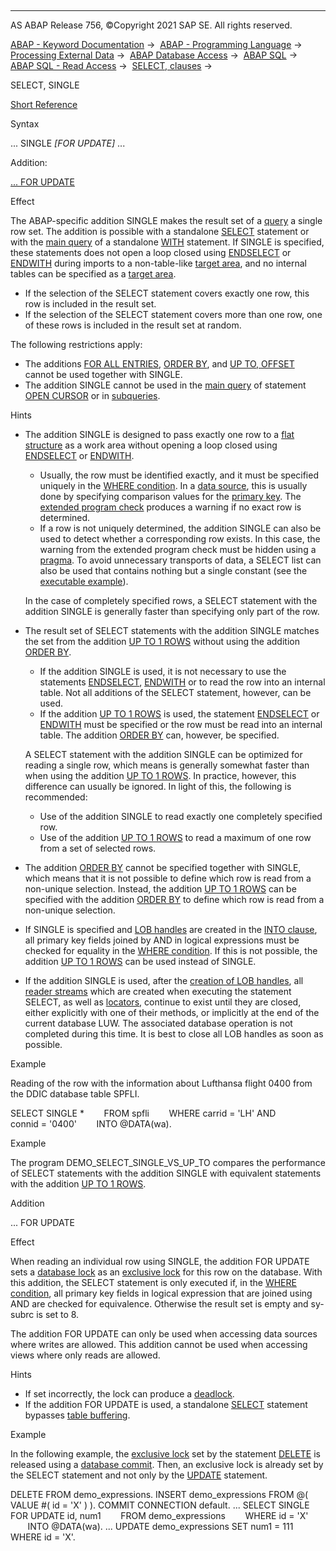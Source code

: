   

* * *

AS ABAP Release 756, ©Copyright 2021 SAP SE. All rights reserved.

[ABAP - Keyword Documentation](javascript:call_link\('abenabap.htm'\)) →  [ABAP - Programming Language](javascript:call_link\('abenabap_reference.htm'\)) →  [Processing External Data](javascript:call_link\('abenabap_language_external_data.htm'\)) →  [ABAP Database Access](javascript:call_link\('abendb_access.htm'\)) →  [ABAP SQL](javascript:call_link\('abenabap_sql.htm'\)) →  [ABAP SQL - Read Access](javascript:call_link\('abenabap_sql_reading.htm'\)) →  [SELECT, clauses](javascript:call_link\('abenselect_clauses.htm'\)) → 

SELECT, SINGLE

[Short Reference](javascript:call_link\('abapselect_shortref.htm'\))

Syntax

... SINGLE *\[*FOR UPDATE*\]* ...

Addition:

[... FOR UPDATE](#!ABAP_ONE_ADD@1@)

Effect

The ABAP-specific addition SINGLE makes the result set of a [query](javascript:call_link\('abenquery_glosry.htm'\) "Glossary Entry") a single row set. The addition is possible with a standalone [SELECT](javascript:call_link\('abapselect.htm'\)) statement or with the [main query](javascript:call_link\('abenmainquery_glosry.htm'\) "Glossary Entry") of a standalone [WITH](javascript:call_link\('abapwith.htm'\)) statement. If SINGLE is specified, these statements does not open a loop closed using [ENDSELECT](javascript:call_link\('abapendselect.htm'\)) or [ENDWITH](javascript:call_link\('abapendwith.htm'\)) during imports to a non-table-like [target area](javascript:call_link\('abapinto_clause.htm'\)), and no internal tables can be specified as a [target area](javascript:call_link\('abapinto_clause.htm'\)).

-   If the selection of the SELECT statement covers exactly one row, this row is included in the result set.
-   If the selection of the SELECT statement covers more than one row, one of these rows is included in the result set at random.

The following restrictions apply:

-   The additions [FOR ALL ENTRIES](javascript:call_link\('abenwhere_all_entries.htm'\)), [ORDER BY](javascript:call_link\('abaporderby_clause.htm'\)), and [UP TO, OFFSET](javascript:call_link\('abapselect_up_to_offset.htm'\)) cannot be used together with SINGLE.
-   The addition SINGLE cannot be used in the [main query](javascript:call_link\('abenmainquery_glosry.htm'\) "Glossary Entry") of statement [OPEN CURSOR](javascript:call_link\('abapopen_cursor.htm'\)) or in [subqueries](javascript:call_link\('abensubquery_glosry.htm'\) "Glossary Entry").

Hints

-   The addition SINGLE is designed to pass exactly one row to a [flat structure](javascript:call_link\('abenflat_structure_glosry.htm'\) "Glossary Entry") as a work area without opening a loop closed using [ENDSELECT](javascript:call_link\('abapendselect.htm'\)) or [ENDWITH](javascript:call_link\('abapendwith.htm'\)).
    
    -   Usually, the row must be identified exactly, and it must be specified uniquely in the [WHERE condition](javascript:call_link\('abapwhere.htm'\)). In a [data source](javascript:call_link\('abapselect_data_source.htm'\)), this is usually done by specifying comparison values for the [primary key](javascript:call_link\('abenprimary_key_glosry.htm'\) "Glossary Entry"). The [extended program check](javascript:call_link\('abenextended_program_check_glosry.htm'\) "Glossary Entry") produces a warning if no exact row is determined.
    -   If a row is not uniquely determined, the addition SINGLE can also be used to detect whether a corresponding row exists. In this case, the warning from the extended program check must be hidden using a [pragma](javascript:call_link\('abenpragma_glosry.htm'\) "Glossary Entry"). To avoid unnecessary transports of data, a SELECT list can also be used that contains nothing but a single constant (see the [executable example](javascript:call_link\('abensql_expr_literal_abexa.htm'\))).
    
    In the case of completely specified rows, a SELECT statement with the addition SINGLE is generally faster than specifying only part of the row.
    
-   The result set of SELECT statements with the addition SINGLE matches the set from the addition [UP TO 1 ROWS](javascript:call_link\('abapselect_up_to_offset.htm'\)) without using the addition [ORDER BY](javascript:call_link\('abaporderby_clause.htm'\)).
    
    -   If the addition SINGLE is used, it is not necessary to use the statements [ENDSELECT](javascript:call_link\('abapendselect.htm'\)), [ENDWITH](javascript:call_link\('abapendwith.htm'\)) or to read the row into an internal table. Not all additions of the SELECT statement, however, can be used.
    -   If the addition [UP TO 1 ROWS](javascript:call_link\('abapselect_up_to_offset.htm'\)) is used, the statement [ENDSELECT](javascript:call_link\('abapendselect.htm'\)) or [ENDWITH](javascript:call_link\('abapendwith.htm'\)) must be specified or the row must be read into an internal table. The addition [ORDER BY](javascript:call_link\('abaporderby_clause.htm'\)) can, however, be specified.
    
    A SELECT statement with the addition SINGLE can be optimized for reading a single row, which means is generally somewhat faster than when using the addition [UP TO 1 ROWS](javascript:call_link\('abapselect_up_to_offset.htm'\)). In practice, however, this difference can usually be ignored. In light of this, the following is recommended:
    
    -   Use of the addition SINGLE to read exactly one completely specified row.
    -   Use of the addition [UP TO 1 ROWS](javascript:call_link\('abapselect_up_to_offset.htm'\)) to read a maximum of one row from a set of selected rows.
-   The addition [ORDER BY](javascript:call_link\('abaporderby_clause.htm'\)) cannot be specified together with SINGLE, which means that it is not possible to define which row is read from a non-unique selection. Instead, the addition [UP TO 1 ROWS](javascript:call_link\('abapselect_up_to_offset.htm'\)) can be specified with the addition [ORDER BY](javascript:call_link\('abaporderby_clause.htm'\)) to define which row is read from a non-unique selection.
-   If SINGLE is specified and [LOB handles](javascript:call_link\('abenselect_into_lob_handles.htm'\)) are created in the [INTO clause](javascript:call_link\('abapinto_clause.htm'\)), all primary key fields joined by AND in logical expressions must be checked for equality in the [WHERE condition](javascript:call_link\('abapwhere.htm'\)). If this is not possible, the addition [UP TO 1 ROWS](javascript:call_link\('abapselect_up_to_offset.htm'\)) can be used instead of SINGLE.
-   If the addition SINGLE is used, after the [creation of LOB handles](javascript:call_link\('abenselect_into_lob_handles.htm'\)), all [reader streams](javascript:call_link\('abenselect_into_lob_handles.htm'\)) which are created when executing the statement SELECT, as well as [locators](javascript:call_link\('abenselect_into_lob_handles.htm'\)), continue to exist until they are closed, either explicitly with one of their methods, or implicitly at the end of the current database LUW. The associated database operation is not completed during this time. It is best to close all LOB handles as soon as possible.

Example

Reading of the row with the information about Lufthansa flight 0400 from the DDIC database table SPFLI.

SELECT SINGLE \*
       FROM spfli
       WHERE carrid = 'LH' AND
             connid = '0400'
       INTO @DATA(wa).

Example

The program DEMO\_SELECT\_SINGLE\_VS\_UP\_TO compares the performance of SELECT statements with the addition SINGLE with equivalent statements with the addition [UP TO 1 ROWS](javascript:call_link\('abapselect_up_to_offset.htm'\)).

Addition   

... FOR UPDATE

Effect

When reading an individual row using SINGLE, the addition FOR UPDATE sets a [database lock](javascript:call_link\('abendatabase_lock_glosry.htm'\) "Glossary Entry") as an [exclusive lock](javascript:call_link\('abenexclusive_lock_glosry.htm'\) "Glossary Entry") for this row on the database. With this addition, the SELECT statement is only executed if, in the [WHERE condition](javascript:call_link\('abapwhere.htm'\)), all primary key fields in logical expression that are joined using AND are checked for equivalence. Otherwise the result set is empty and sy-subrc is set to 8.

The addition FOR UPDATE can only be used when accessing data sources where writes are allowed. This addition cannot be used when accessing views where only reads are allowed.

Hints

-   If set incorrectly, the lock can produce a [deadlock](javascript:call_link\('abendeadlock_glosry.htm'\) "Glossary Entry").
-   If the addition FOR UPDATE is used, a standalone [SELECT](javascript:call_link\('abapselect.htm'\)) statement bypasses [table buffering](javascript:call_link\('abentable_buffering_glosry.htm'\) "Glossary Entry").

Example

In the following example, the [exclusive lock](javascript:call_link\('abenexclusive_lock_glosry.htm'\) "Glossary Entry") set by the statement [DELETE](javascript:call_link\('abapdelete_dbtab.htm'\)) is released using a [database commit](javascript:call_link\('abendb_commit.htm'\)). Then, an exclusive lock is already set by the SELECT statement and not only by the [UPDATE](javascript:call_link\('abapupdate.htm'\)) statement.

DELETE FROM demo\_expressions.
INSERT demo\_expressions FROM @( VALUE #( id = 'X' ) ).
COMMIT CONNECTION default.
...
SELECT SINGLE FOR UPDATE id, num1
       FROM demo\_expressions
       WHERE id = 'X'
       INTO @DATA(wa).
...
UPDATE demo\_expressions SET num1 = 111 WHERE id = 'X'.